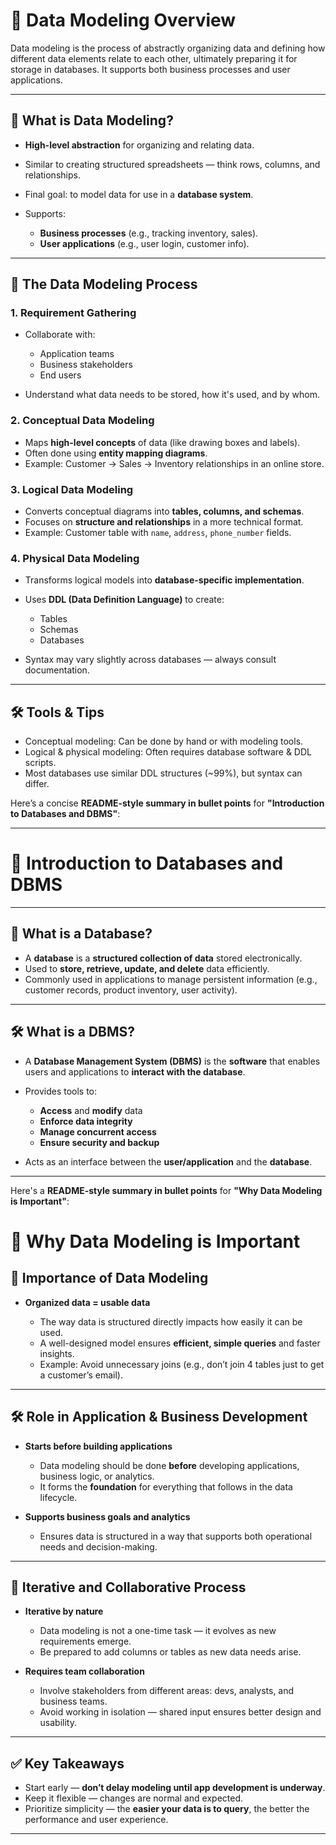 
# 📘 Data Modeling Overview

Data modeling is the process of abstractly organizing data and defining how different data elements relate to each other, ultimately preparing it for storage in databases. It supports both business processes and user applications.

---

## 🧠 What is Data Modeling?

* **High-level abstraction** for organizing and relating data.
* Similar to creating structured spreadsheets — think rows, columns, and relationships.
* Final goal: to model data for use in a **database system**.
* Supports:

  * **Business processes** (e.g., tracking inventory, sales).
  * **User applications** (e.g., user login, customer info).

---

## 🧩 The Data Modeling Process

### 1. **Requirement Gathering**

* Collaborate with:

  * Application teams
  * Business stakeholders
  * End users
* Understand what data needs to be stored, how it's used, and by whom.

### 2. **Conceptual Data Modeling**

* Maps **high-level concepts** of data (like drawing boxes and labels).
* Often done using **entity mapping diagrams**.
* Example: Customer → Sales → Inventory relationships in an online store.

### 3. **Logical Data Modeling**

* Converts conceptual diagrams into **tables, columns, and schemas**.
* Focuses on **structure and relationships** in a more technical format.
* Example: Customer table with `name`, `address`, `phone_number` fields.

### 4. **Physical Data Modeling**

* Transforms logical models into **database-specific implementation**.
* Uses **DDL (Data Definition Language)** to create:

  * Tables
  * Schemas
  * Databases
* Syntax may vary slightly across databases — always consult documentation.

---

## 🛠 Tools & Tips

* Conceptual modeling: Can be done by hand or with modeling tools.
* Logical & physical modeling: Often requires database software & DDL scripts.
* Most databases use similar DDL structures (\~99%), but syntax can differ.

Here’s a concise **README-style summary in bullet points** for **"Introduction to Databases and DBMS"**:

---

# 📘 Introduction to Databases and DBMS

---

## 💾 What is a Database?

* A **database** is a **structured collection of data** stored electronically.
* Used to **store, retrieve, update, and delete** data efficiently.
* Commonly used in applications to manage persistent information (e.g., customer records, product inventory, user activity).

---

## 🛠 What is a DBMS?

* A **Database Management System (DBMS)** is the **software** that enables users and applications to **interact with the database**.
* Provides tools to:

  * **Access** and **modify** data
  * **Enforce data integrity**
  * **Manage concurrent access**
  * **Ensure security and backup**
* Acts as an interface between the **user/application** and the **database**.

---

Here's a **README-style summary in bullet points** for **"Why Data Modeling is Important"**:


# 📘 Why Data Modeling is Important

## 🎯 Importance of Data Modeling

* **Organized data = usable data**

  * The way data is structured directly impacts how easily it can be used.
  * A well-designed model ensures **efficient, simple queries** and faster insights.
  * Example: Avoid unnecessary joins (e.g., don’t join 4 tables just to get a customer’s email).

---

## 🛠 Role in Application & Business Development

* **Starts before building applications**

  * Data modeling should be done **before** developing applications, business logic, or analytics.
  * It forms the **foundation** for everything that follows in the data lifecycle.

* **Supports business goals and analytics**

  * Ensures data is structured in a way that supports both operational needs and decision-making.

---

## 🔁 Iterative and Collaborative Process

* **Iterative by nature**

  * Data modeling is not a one-time task — it evolves as new requirements emerge.
  * Be prepared to add columns or tables as new data needs arise.

* **Requires team collaboration**

  * Involve stakeholders from different areas: devs, analysts, and business teams.
  * Avoid working in isolation — shared input ensures better design and usability.

---

## ✅ Key Takeaways

* Start early — **don’t delay modeling until app development is underway**.
* Keep it flexible — changes are normal and expected.
* Prioritize simplicity — the **easier your data is to query**, the better the performance and user experience.

---

